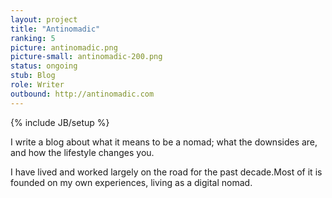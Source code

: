 ```yaml
---
layout: project
title: "Antinomadic"
ranking: 5
picture: antinomadic.png
picture-small: antinomadic-200.png
status: ongoing
stub: Blog
role: Writer
outbound: http://antinomadic.com
---
```

{% include JB/setup %}

I write a blog about what it means to be a nomad; what the downsides are, and how the lifestyle changes you.

I have lived and worked largely on the road for the past decade.Most of it is founded on my own experiences, living as a digital nomad.